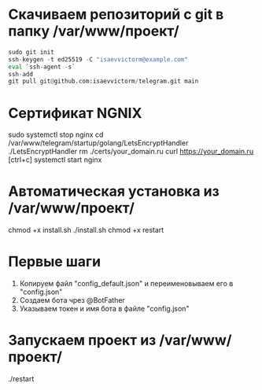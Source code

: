 # Скачиваем репозиторий с git в папку /var/www/проект/
```python
sudo git init
ssh-keygen -t ed25519 -C "isaevvictorm@example.com"
eval `ssh-agent -s`
ssh-add
git pull git@github.com:isaevvictorm/telegram.git main
```

# Сертификат NGNIX
sudo systemctl stop nginx
cd /var/www/telegram/startup/golang/LetsEncryptHandler
./LetsEncryptHandler
rm ./certs/your_domain.ru
curl https://your_domain.ru
[ctrl+c]
systemctl start nginx

# Автоматическая установка из /var/www/проект/
chmod +x install.sh
./install.sh
chmod +x restart

# Первые шаги
1. Копируем файл "config_default.json" и переименовываем его в "config.json"
2. Создаем бота чрез @BotFather
3. Указываем токен и имя бота в файле "config.json"

# Запускаем проект из /var/www/проект/
./restart
